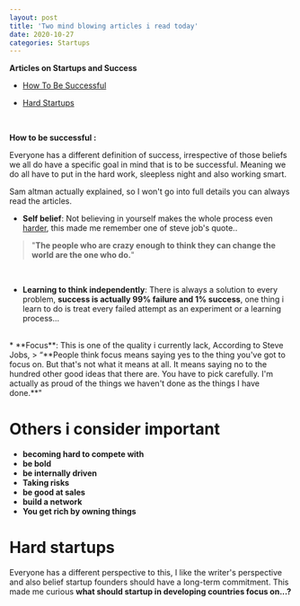 ```yaml
---
layout: post
title: 'Two mind blowing articles i read today'
date: 2020-10-27
categories: Startups
---
```


**Articles on Startups and Success**

* [How To Be Successful](https://blog.samaltman.com/how-to-be-successful) <br>

* [Hard Startups](https://blog.samaltman.com/hard-startups)

<br>

**How to be successful :**

Everyone has a different definition of success, irrespective of those beliefs we all do have a specific goal in mind that is to be successful.
Meaning we do all have to put in the hard work, sleepless night and also working smart.  

 Sam altman actually explained, so I won't go into full details you can always read the articles.

* **Self belief**:
Not believing in yourself makes the whole process even [harder](https://www.youtube.com/watch?v=gFE-Tdz24hM&feature=youtu.be), this made me remember one of steve job's quote.. 
> "**The people who are crazy enough to think they can change the world are the one who do.**"

<br>

* **Learning to think independently**:
There is always a solution to every problem, **success is actually 99% failure and 1% success**, one thing i learn to do is treat every failed attempt as an experiment or a learning process...

<br>
* **Focus**:  
This is one of the quality i currently lack, According to Steve Jobs, 
> “**People think focus means saying yes to the thing you've got to focus on. But that's not what it means at all. It means saying no to the hundred other good ideas that there are. You have to pick carefully. I'm actually as proud of the things we haven't done as the things I have done.**"

<br>

# Others i consider important
* **becoming hard to compete with**
* **be bold**
* **be internally driven**
* **Taking risks**
* **be good at sales**
* **build a network**
* **You get rich by owning things**


# **Hard startups**
Everyone has a different perspective to this, I like the writer's perspective and also belief startup founders should have a long-term commitment. This made me curious **what should startup in developing countries focus on...?**

